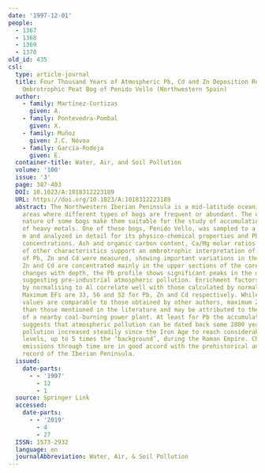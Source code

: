 ```yaml
---
date: '1997-12-01'
people:
  - 1367
  - 1368
  - 1369
  - 1370
old_id: 435
csl:
  type: article-journal
  title: Four Thousand Years of Atmospheric Pb, Cd and Zn Deposition Recorded by the
    Ombrotrophic Peat Bog of Penido Vello (Northwestern Spain)
  author:
    - family: Martínez-Cortizas
      given: A.
    - family: Pontevedra-Pombal
      given: X.
    - family: Muñoz
      given: J.C. Nóvoa
    - family: García-Rodeja
      given: E.
  container-title: Water, Air, and Soil Pollution
  volume: '100'
  issue: '3'
  page: 387-403
  DOI: 10.1023/A:1018312223189
  URL: https://doi.org/10.1023/A:1018312223189
  abstract: The Northwestern Iberian Peninsula is a mid-latitude oceanic region with
    areas where different types of bogs are frequent or abundant. The ombrotrophic
    nature of some bogs make them suitable for the study of accumulation patterns
    of heavy metals. One of these bogs, Penido Vello, was sampled to a depth of 2.5
    m and analyzed in detail for its physico-chemical properties and Pb, Zn and Cd
    concentrations. Ash and organic carbon content, Ca/Mg molar ratios and a number
    of other characteristics support an ombrotrophic interpretation of the core. Concentrations
    of Pb, Zn and Cd were measured, showing important variations in the core. While
    Zn and Cd are concentrated mainly in the upper sections of the core with minor
    changes with depth, the Pb profile shows significant peaks in the deeper layers
    suggesting pre-industrial atmospheric pollution. Enrichment factors (EFs) calculated
    by normalising to Al correlate well with those calculated by normalising to Ti.
    Maximum EFs are 33, 56 and 52 for Pb, Zn and Cd respectively. While for Pb these
    values are comparable to those obtained by other authors, maximum Zn EFs are greater
    than those mentioned in the literature and may be attributed to the emissions
    of a nearby coal-burning power plant. At least for Pb the accumulation pattern
    suggests that atmospheric pollution can be dated back some 2800 years, and that
    pollution increased steadily since the Iron Age to reach considerably elevated
    levels, up to 5 times the ‘background’, during the Roman Empire. Changes in Pb
    emissions through time are in good accord with the prehistorical and historical
    record of the Iberian Peninsula.
  issued:
    date-parts:
      - - '1997'
        - 12
        - 1
  source: Springer Link
  accessed:
    date-parts:
      - - '2019'
        - 4
        - 27
  ISSN: 1573-2932
  language: en
  journalAbbreviation: Water, Air, & Soil Pollution
---
```

